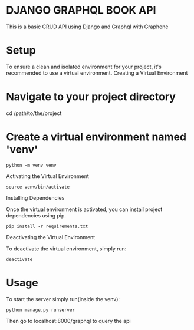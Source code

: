 # DJANGO GRAPHQL BOOK API
This is a basic CRUD API using Django and Graphql with Graphene

# Setup

To ensure a clean and isolated environment for your project, it's recommended to use a virtual environment.
Creating a Virtual Environment

# Navigate to your project directory
cd /path/to/the/project

# Create a virtual environment named 'venv'
`python -m venv venv`

Activating the Virtual Environment

`source venv/bin/activate`

Installing Dependencies

Once the virtual environment is activated, you can install project dependencies using pip.

`pip install -r requirements.txt`

Deactivating the Virtual Environment

To deactivate the virtual environment, simply run:

`deactivate`

# Usage
To start the server simply run(inside the venv):

`python manage.py runserver`

Then go to localhost:8000/graphql to query the api